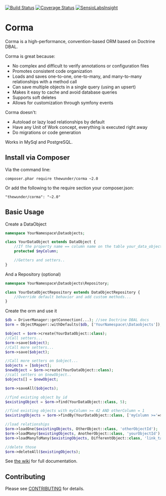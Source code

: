 [![Build Status](https://api.travis-ci.org/thewunder/corma.svg?branch=master)](https://travis-ci.org/thewunder/corma)
[![Coverage Status](https://coveralls.io/repos/github/thewunder/corma/badge.svg?branch=master)](https://coveralls.io/github/thewunder/corma?branch=master)
[![SensioLabsInsight](https://insight.sensiolabs.com/projects/3ab739ee-d54a-457d-9eec-43261102dfe4/mini.png)](https://insight.sensiolabs.com/projects/3ab739ee-d54a-457d-9eec-43261102dfe4)

Corma
=====

Corma is a high-performance, convention-based ORM based on Doctrine DBAL.

Corma is great because:

* No complex and difficult to verify annotations or configuration files
* Promotes consistent code organization
* Loads and saves one-to-one, one-to-many, and many-to-many relationships with a method call
* Can save multiple objects in a single query (using an upsert)
* Makes it easy to cache and avoid database queries
* Supports soft deletes
* Allows for customization through symfony events

Corma doesn't:

* Autoload or lazy load relationships by default
* Have any Unit of Work concept, everything is executed right away
* Do migrations or code generation

Works in MySql and PostgreSQL.

Install via Composer
--------------------
Via the command line:

    composer.phar require thewunder/corma ~2.0

Or add the following to the require section your composer.json:

    "thewunder/corma": "~2.0"

Basic Usage
-----------
Create a DataObject
```php
namespace YourNamespace\Dataobjects;

class YourDataObject extends DataObject {
    //If the property name == column name on the table your_data_objects it will be saved
    protected $myColumn;

    //Getters and setters..
}
```

And a Repository (optional)
```php
namespace YourNamespace\Dataobjects\Repository;

class YourDataObjectRepository extends DataObjectRepository {
    //Override default behavior and add custom methods...
}
```

Create the orm and use it
```php
$db = DriverManager::getConnection(...); //see Doctrine DBAL docs
$orm = ObjectMapper::withDefaults($db, ['YourNamespace\\Dataobjects']);

$object = $orm->create(YourDataObject::class);
//Call setters...
$orm->save($object);
//Call more setters...
$orm->save($object);

//Call more setters on $object...
$objects = [$object];
$newObject = $orm->create(YourDataObject::class);
//call setters on $newObject..
$objects[] = $newObject;

$orm->saveAll($objects);

//find existing object by id
$existingObject = $orm->find(YourDataObject::class, 5);

//find existing objects with myColumn >= 42 AND otherColumn = 1
$existingObjects = $orm->findBy(YourDataObject::class, ['myColumn >='=>42, 'otherColumn'=>1], ['sortColumn'=>'ASC']);

//load relationships
$orm->loadOne($existingObjects, OtherObject::class, 'otherObjectId');
$orm->loadMany($existingObjects, AnotherObject::class, 'yourObjectId');
$orm->loadManyToMany($existingObjects, DifferentObject::class, 'link_table');

//delete those
$orm->deleteAll($existingObjects);
```

See [the wiki](https://github.com/thewunder/corma/wiki) for full documentation.

## Contributing

Please see [CONTRIBUTING](CONTRIBUTING.md) for details.
